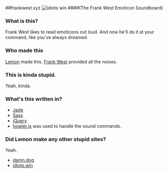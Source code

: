 ##frankwest.xyz
![idiots win](http://frankwest.xyz/og-image.png)
####(The Frank West Emoticon Soundboard)

### What is this?
Frank West likes to read emoticons out loud. And now he'll do it at your command, like you've always dreamed.

### Who made this
[Lemon](https://thefpl.us/meet/lemon) made this. [Frank West](https://thefpl.us/meet/frank-west) provided all the noises.

### This is kinda stupid.
Yeah, kinda.

### What's this written in?
* [Jade](http://jade-lang.com/)
* [Sass](http://sass-lang.com/)
* [jQuery](http://jquery.com/)
* [howler.js](https://github.com/goldfire/howler.js) was used to handle the sound commands.

### Did Lemon make any other stupid sites?
Yeah.
* [damn.dog](http://damn.dog)
* [idiots.win](http://idiots.win)
